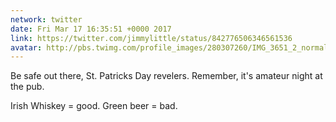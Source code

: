 ```yaml
---
network: twitter
date: Fri Mar 17 16:35:51 +0000 2017
link: https://twitter.com/jimmylittle/status/842776506346561536
avatar: http://pbs.twimg.com/profile_images/280307260/IMG_3651_2_normal.jpg
---
```


Be safe out there, St. Patricks Day revelers. Remember, it's amateur night at the pub.

Irish Whiskey = good.
Green beer = bad.
